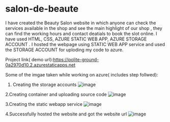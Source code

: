 # salon-de-beaute
I have created the Beauty Salon website in which anyone can check the services available in the shop and see the main highlight of our shop , they can find the working hours and contact deatials to book the slot online. 
I have used HTML, CSS, AZURE STATIC WEB APP, AZURE STORAGE ACCOUNT . 
I hosted the webpage using STATIC WEB APP service and used the STORAGE ACCOUNT for uploding my code to azure.

Project link( demo url):https://polite-ground-0a2970d10.2.azurestaticapps.net



Some of the imgae taken while working on azure( includes step follwed):

1. Creating the storage accounts
![image](https://user-images.githubusercontent.com/118614282/203840822-957f25d9-508d-45ed-9326-c4edc53e8b63.png)

2.Creating container and uploading source code
![image](https://user-images.githubusercontent.com/118614282/203841271-cb707e04-a2db-4cc1-a806-6b36fd7151b0.png)

3.Creating the static webapp service
![image](https://user-images.githubusercontent.com/118614282/203841551-101670dc-dcaa-4735-bd13-6de282f35971.png)

4.Successfully hosted the website and got the website url
![image](https://user-images.githubusercontent.com/118614282/203841688-713d320d-cb12-4390-9ac0-123632ce73c9.png)
